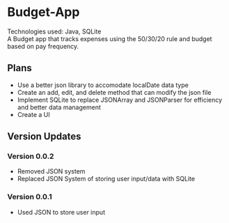 # Budget-App
Technologies used: Java, SQLite <br/>
A Budget app that tracks expenses using the 50/30/20 rule and budget based on pay frequency.

## Plans
- Use a better json library to accomodate localDate data type
- Create an add, edit, and delete method that can modify the json file
- Implement SQLite to replace JSONArray and JSONParser for efficiency and better data management
- Create a UI

## Version Updates
### Version 0.0.2
- Removed JSON system
- Replaced JSON System of storing user input/data with SQLite

### Version 0.0.1
- Used JSON to store user input
